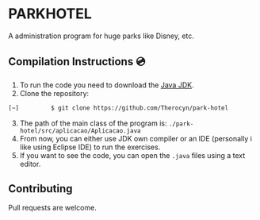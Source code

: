 # PARKHOTEL
A administration program for huge parks like Disney, etc.

## Compilation Instructions 💿

1. To run the code you need to download the [Java JDK](https://www.oracle.com/java/technologies/javase-jdk16-downloads.html).
2. Clone the repository:
```bash
[~]         $ git clone https://github.com/Therocyn/park-hotel
```
3. The path of the main class of the program is: ```./park-hotel/src/aplicacao/Aplicacao.java```
4. From now, you can either use JDK own compiler or an IDE (personally i like using Eclipse IDE) to run the exercises.
5. If you want to see the code, you can open the ```.java``` files using a text editor.

## Contributing
Pull requests are welcome.

